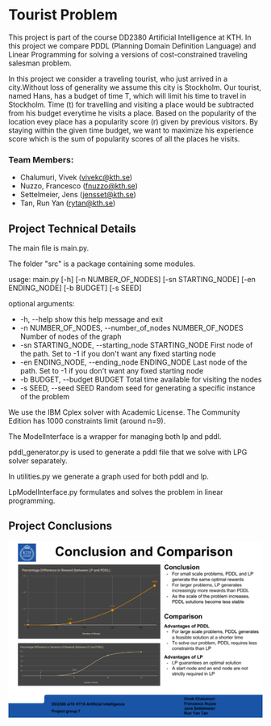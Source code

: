 # Tourist Problem

This project is part of the course DD2380 Artificial Intelligence at KTH. In this project we compare PDDL (Planning Domain Definition Language) and Linear Programming for solving a versions of cost-constrained traveling salesman problem. 

In this project we consider a traveling tourist, who just arrived in a city.Without loss of generality we assume this city is Stockholm. Our tourist, named Hans, has a budget of time T, which will limit his time to travel in Stockholm. Time (t) for travelling and visiting a place would be subtracted from his budget everytime he visits a place. Based on the popularity of the location evey place has a popularity score (r) given by previous visitors. By staying within the given time budget, we want to maximize his experience score which is the sum of popularity scores of all the places he visits.

### Team Members: 

- Chalumuri, Vivek (vivekc@kth.se)
- Nuzzo, Francesco (fnuzzo@kth.se)
- Settelmeier, Jens (jensset@kth.se)
- Tan, Run Yan (rytan@kth.se)


## Project Technical Details 

The main file is main.py.

The folder "src" is a package containing some modules.

usage: main.py     [-h]      [-n NUMBER_OF_NODES]   [-sn STARTING_NODE]  [-en ENDING_NODE]  [-b BUDGET]  [-s SEED]

optional arguments:

  - -h, --help            show this help message and exit
  - -n NUMBER_OF_NODES, --number_of_nodes NUMBER_OF_NODES
                        Number of nodes of the graph
  - -sn STARTING_NODE, --starting_node STARTING_NODE
                        First node of the path. Set to -1 if you don't want
                        any fixed starting node
  - -en ENDING_NODE, --ending_node ENDING_NODE
                        Last node of the path. Set to -1 if you don't want any
                        fixed starting node
  - -b BUDGET, --budget BUDGET
                        Total time available for visiting the nodes
  - -s SEED, --seed SEED  Random seed for generating a specific instance of the
                        problem

We use the IBM Cplex solver with Academic License. The Community Edition has 1000 constraints limit (around n=9).

The ModelInterface is a wrapper for managing both lp and pddl.

pddl_generator.py is used to generate a pddl file that we solve with LPG solver separately.

In utilities.py we generate a graph used for both pddl and lp.

LpModelInterface.py formulates and solves the problem in linear programming.

## Project Conclusions

<img src='src/conclusion.png'>
